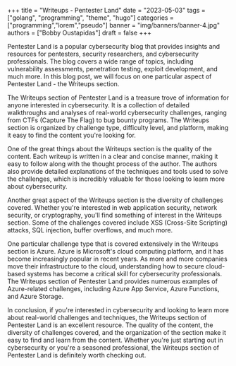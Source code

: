 +++
title = "Writeups - Pentester Land"
date = "2023-05-03"
tags = ["golang", "programming", "theme", "hugo"]
categories = ["programming","lorem","pseudo"]
banner = "img/banners/banner-4.jpg"
authors = ["Bobby Oustapidas"]
draft = false
+++

Pentester Land is a popular cybersecurity blog that provides insights and resources for pentesters, security researchers, and cybersecurity professionals. The blog covers a wide range of topics, including vulnerability assessments, penetration testing, exploit development, and much more. In this blog post, we will focus on one particular aspect of Pentester Land - the Writeups section.

The Writeups section of Pentester Land is a treasure trove of information for anyone interested in cybersecurity. It is a collection of detailed walkthroughs and analyses of real-world cybersecurity challenges, ranging from CTFs (Capture The Flag) to bug bounty programs. The Writeups section is organized by challenge type, difficulty level, and platform, making it easy to find the content you're looking for.

One of the great things about the Writeups section is the quality of the content. Each writeup is written in a clear and concise manner, making it easy to follow along with the thought process of the author. The authors also provide detailed explanations of the techniques and tools used to solve the challenges, which is incredibly valuable for those looking to learn more about cybersecurity.

Another great aspect of the Writeups section is the diversity of challenges covered. Whether you're interested in web application security, network security, or cryptography, you'll find something of interest in the Writeups section. Some of the challenges covered include XSS (Cross-Site Scripting) attacks, SQL injection, buffer overflows, and much more.

One particular challenge type that is covered extensively in the Writeups section is Azure. Azure is Microsoft's cloud computing platform, and it has become increasingly popular in recent years. As more and more companies move their infrastructure to the cloud, understanding how to secure cloud-based systems has become a critical skill for cybersecurity professionals. The Writeups section of Pentester Land provides numerous examples of Azure-related challenges, including Azure App Service, Azure Functions, and Azure Storage.

In conclusion, if you're interested in cybersecurity and looking to learn more about real-world challenges and techniques, the Writeups section of Pentester Land is an excellent resource. The quality of the content, the diversity of challenges covered, and the organization of the section make it easy to find and learn from the content. Whether you're just starting out in cybersecurity or you're a seasoned professional, the Writeups section of Pentester Land is definitely worth checking out.
